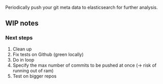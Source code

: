 
Periodically push your git meta data to elasticsearch for further analysis.

## WIP notes

### Next steps
1. Clean up
1. Fix tests on Github (green locally)
1. Do in loop
1. Specify the max number of commits to be pushed at once (-> risk of running out of ram)
1. Test on bigger repos
